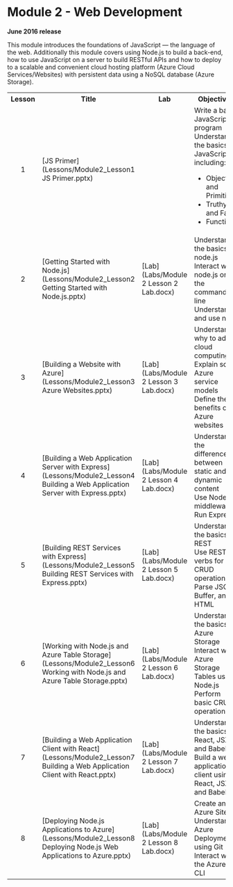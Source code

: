<html lang="en">
   <head>
      <meta charset="utf-8">
      <meta http-equiv="X-UA-Compatible" content="IE=edge">
      <meta name="viewport" content="width=device-width, initial-scale=1">
	    <link rel="stylesheet" href="style.css">
   </head>
   <body id="home">
      <div class="container">
         <div class="jumbotron">
            <h1>Module 2 - Web Development</h1>
            <p><b>June 2016 release</b></p>
            <p>This module introduces the foundations of JavaScript — the language of the web. Additionally this module covers using Node.js to build a back-end, how to use JavaScript on a server to build RESTful APIs and how to deploy to a scalable and convenient cloud hosting platform (Azure Cloud Services/Websites) with persistent data using a NoSQL database (Azure Storage).</p>
         </div>
      </div>
      <div class="panel-body">
               <table class="table table-bordered table-hover">
                  <col>
                  <col>
                  <col>
                  <tr>
                     <th>Lesson</th>
                     <th align="center">Title</th>
                     <th>Lab</th>
                     <th>Objectives</th>
                  </tr>
                  <tr>
                     <td align="center">1</td>
                     <td>[JS Primer](Lessons/Module2_Lesson1 JS Primer.pptx)</td>
                     <td></td>
                     <td>
                         Write a basic JavaScript program<br>
                         Understand the basics of JavaScript including:<br>
                        <ul>
                           <li>Objects and Primitives<br>
                           <li>Truthy and Falsy<br>
                           <li>Functions
                        </ul>
                     </td>
                  </tr>
                  <tr>
                     <td align="center">2</td>
                     <td>[Getting Started with Node.js](Lessons/Module2_Lesson2 Getting Started with Node.js.pptx)</td>
                     <td>[Lab](Labs/Module 2 Lesson 2 Lab.docx)</td>
                     <td>Understand the basics of node.js<br>
                         Interact with node.js on the command line<br>
                         Understand and use npm
                     </td>
                  </tr>
                  <tr>
                     <td align="center">3</td>
                     <td>[Building a Website with Azure](Lessons/Module2_Lesson3 Azure Websites.pptx)</td>
                     <td>[Lab](Labs/Module 2 Lesson 3 Lab.docx)</td>
                     <td>Understand why to adopt cloud computing<br>
                        Explain some Azure service models<br>
                        Define the benefits of Azure websites
                     </td>
                  </tr>
                  <tr>
                     <td align="center">4</td>
                     <td>[Building a Web Application Server with Express](Lessons/Module2_Lesson4 Building a Web Application Server with Express.pptx)</td>
                     <td>[Lab](Labs/Module 2 Lesson 4 Lab.docx)</td>
                     <td>Understand the difference between static and dynamic content<br>
                         Use Node’s middleware<br>
                         Run Express
                     </td>
                  </tr>
                  <tr>
                     <td align="center">5</td>
                     <td>[Building REST Services with Express](Lessons/Module2_Lesson5 Building REST Services with Express.pptx)</td>
                     <td>[Lab](Labs/Module 2 Lesson 5 Lab.docx)</td>
                     <td>Understand the basics of REST<br>
                         Use REST verbs for CRUD operations<br>
                         Parse JSON, Buffer, and HTML
                     </td>
                  </tr>
                  <tr>
                     <td align="center">6</td>
                     <td>[Working with Node.js and Azure Table Storage](Lessons/Module2_Lesson6 Working with Node.js and Azure Table Storage.pptx)</td>
                     <td>[Lab](Labs/Module 2 Lesson 6 Lab.docx)</td>
                     <td>Understand the basics of Azure Storage<br>
                         Interact with Azure Storage Tables using Node.js<br>
                         Perform basic CRUD operations
                     </td>
                  </tr>
                  <tr>
                     <td align="center">7</td>
                     <td>[Building a Web Application Client with React](Lessons/Module2_Lesson7 Building a Web Application Client with React.pptx)</td>
                     <td>[Lab](Labs/Module 2 Lesson 7 Lab.docx)</td>
                     <td>Understand the basics of React, JSX, and Babel<br>
                         Build a web application client using React, JSX, and Babel
                     </td>
                  </tr>
                  <tr>
                     <td align="center">8</td>
                     <td>[Deploying Node.js Applications to Azure](Lessons/Module2_Lesson8 Deploying Node.js Web Applications to Azure.pptx)</td>
                     <td>[Lab](Labs/Module 2 Lesson 8 Lab.docx)</td>
                     <td>
                        Create an Azure Site<br>
                        Understand Azure Deployment using Git<br>
                        Interact with the Azure CLI
                     </td>
                  </tr>
            </table>
        </div>
     </body>
</html>
